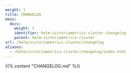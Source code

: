 ```yaml
---
weight: 1
title: CHANGELOG
menu:
  docs:
    weight: 1
    identifier: helm-victoriametrics-cluster-changelog
    parent: helm-victoriametrics-cluster
url: /helm/victoriametrics-cluster/changelog
aliases:
  - /helm/victoriametrics-cluster/changelog/index.html
---
```

{{% content "CHANGELOG.md" %}}

